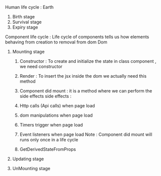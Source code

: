 

<!-- Tasks:
1. Repeat the class
2. Replace today class with array of objects (TODO  based on ID)
3. Style the class topics , TODO 
4. Prepare for git hub , tasks , till date topics  -->





Human life cycle :
Earth 

1. Birth stage 
2. Survival stage
3. Expiry stage



Component life cycle : Life cycle of components tells us how elements behaving from creation 
to removal from dom
Dom

1. Mounting stage 

    1. Constructor : To create and initialize the state in class component , we need constructor

    2. Render : To insert the jsx inside the dom we actually need this method

    3. Component did mount : it is a method where we can perform the side effects 
    side effects : 
    1. Http calls (Api calls) when page load
    2. dom manipulations when page load
    3. Timers trigger when page load
    4. Event listeners when page load
 Note : Component did mount will runs only once in a life cycle 

    4.  GetDerivedStateFromProps

2. Updating stage 
3. UnMounting stage
